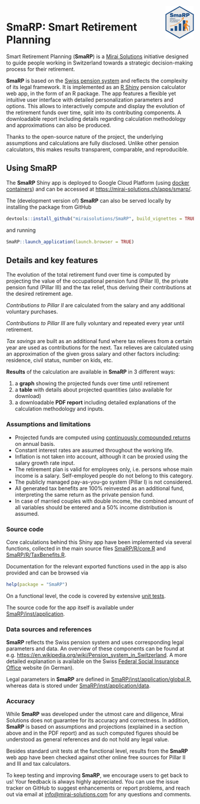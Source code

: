 <!--# The Swiss social security system, considered as one of the most robust, is based on a three-pillar regime.
# The first Pillar, common to most developed countries, is a state-run pay-as-you-earn system with minimum benefits.
# The voluntary contribution (Pillar III) is a privately-run, tax-deductible insurance fund.
# At the heart of the Swiss system is the so-called Pillar II, a compulsory, tax-deductible company occupational pension insurance fund.
# Voluntary additional Pillar II buy-ins are regulated but allow for benefits improvement at retirement age while reducing the tax burden during the working career.
# The complexity is further increased by a municipality-dependent taxation.
# Altogether this calls for an early-stage conscious approach towards retirement planning.
# However, it is not straight-forward to assess effects of elements such as early retirement, moving to a different canton or applying a different voluntary pension schema.
# SmaRP, Smart Retirement Planning, supports the users in an educated decision-making process.
-->

<img src="inst/application/www/SmaRPSticker.png" align="right" width="15%" height="15%"/>

# SmaRP: Smart Retirement Planning

Smart Retirement Planning (**SmaRP**) is a [Mirai Solutions](https://mirai-solutions.ch/) initiative designed to guide people working in Switzerland towards a strategic decision-making process for their retirement.

**SmaRP** is based on the [Swiss pension system](https://en.wikipedia.org/wiki/Pension_system_in_Switzerland) and reflects the complexity of its legal framework.
It is implemented as an  [R Shiny](https://shiny.rstudio.com/) pension calculator web app, in the form of an R package.
The app features a flexible yet intuitive user interface with detailed personalization parameters and options.
This allows to interactively compute and display the evolution of the retirement funds over time, split into its contributing components.
A downloadable report including details regarding calculation methodology and approximations can also be produced.

Thanks to the open-source nature of the project, the underlying assumptions and calculations are fully disclosed.
Unlike other pension calculators, this makes results transparent, comparable, and reproducible.


## Using SmaRP

The **SmaRP** Shiny app is deployed to Google Cloud Platform (using [docker
containers](https://www.docker.com/resources/what-container)) and can be
accessed at https://mirai-solutions.ch/apps/smarp/.

The (development version of) **SmaRP** can also be served locally by installing the package from GitHub
``` r
devtools::install_github("miraisolutions/SmaRP", build_vignettes = TRUE)
```
and running
``` r
SmaRP::launch_application(launch.browser = TRUE)
```


## Details and key features

The evolution of the total retirement fund over time is computed by projecting the value of the occupational pension fund (Pillar II), the private pension fund (Pillar III) and the tax relief, thus deriving their contributions at the desired retirement age.

*Contributions to Pillar II* are calculated from the salary and any additional voluntary purchases.

*Contributions to Pillar III* are fully voluntary and repeated every year until retirement.

*Tax savings* are built as an additional fund where tax relieves from a certain year are used as contributions for the next. Tax relieves are calculated using an approximation of the given gross salary and other factors including: residence, civil status, number on kids, etc. 

**Results** of the calculation are available in **SmaRP** in 3 different ways:

1. a **graph** showing the projected funds over time until retirement
2. a **table** with details about projected quantities (also available for download)
3. a downloadable **PDF report** including detailed explanations of the calculation methodology and inputs.


### Assumptions and limitations

- Projected funds are computed using [continuously compounded returns](https://en.wikipedia.org/wiki/Compound_interest#Continuous_compounding) on annual basis.
- Constant interest rates are assumed throughout the working life.
- Inflation is not taken into account, although it can be proxied using the salary growth rate input.
- The retirement plan is valid for employees only, i.e. persons whose main income is a salary. Self-employed people do not belong to this category.
- The publicly managed pay-as-you-go system (Pillar I) is not considered.
- All generated tax benefits are 100% reinvested as an additional fund, interpreting the same return as the private pension fund.
- In case of married couples with double income, the combined amount of all variables should be entered and a 50% income distribution is assumed.


### Source code

Core calculations behind this Shiny app have been implemented via several functions, collected in the main source files [SmaRP/R/core.R](https://github.com/miraisolutions/SmaRP/blob/master/R/core.R) and [SmaRP/R/TaxBenefits.R](https://github.com/miraisolutions/SmaRP/blob/master/R/TaxBenefit.R).

Documentation for the relevant exported functions used in the app is also provided and can be browsed via
``` r
help(package = "SmaRP")
```
On a functional level, the code is covered by extensive [unit tests](https://github.com/miraisolutions/SmaRP/tree/master/tests/testthat).


The source code for the app itself is available under  [SmaRP/inst/application](https://github.com/miraisolutions/SmaRP/blob/master/inst/application).


### Data sources and references

**SmaRP** reflects the Swiss pension system and uses corresponding legal parameters and data.
An overview of these components can be found at e.g. https://en.wikipedia.org/wiki/Pension_system_in_Switzerland.
A more detailed explanation is available on the Swiss [Federal Social Insurance Office](https://www.bsv.admin.ch/bsv/de/home/sozialversicherungen/ueberblick.html) website (in German).


Legal parameters in **SmaRP** are defined in [SmaRP/inst/application/global.R](https://github.com/miraisolutions/SmaRP/blob/master/inst/application/global.R), whereas data is stored under  [SmaRP/inst/application/data](https://github.com/miraisolutions/SmaRP/blob/master/inst/application/data).


### Accuracy

While **SmaRP** was developed under the utmost care and diligence, Mirai Solutions does not guarantee for its accuracy and correctness. In addition, **SmaRP** is based on assumptions and projections (explained in a section above and in the PDF report) and as such computed figures should be understood as general references and do not hold any legal value.

Besides standard unit tests at the functional level, results from the **SmaRP** web app have been checked against other online free sources for Pillar II and III and tax calculators.

To keep testing and improving **SmaRP**, we encourage users to get back to us! Your feedback is always highly appreciated. You can use the issue tracker on GitHub to suggest enhancements or report problems, and reach out via email at info@mirai-solutions.com for any questions and comments.
